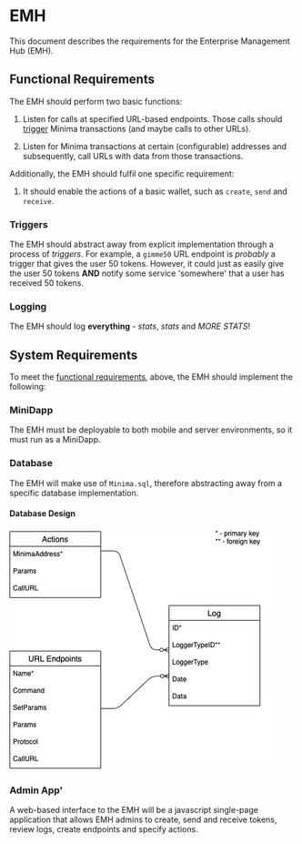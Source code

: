 # EMH

This document describes the requirements for the Enterprise Management Hub (EMH).

## Functional Requirements

The EMH should perform two basic functions:

1. Listen for calls at specified URL-based endpoints. Those calls should [trigger](#trigger) Minima transactions (and maybe calls to other URLs).

2. Listen for Minima transactions at certain (configurable) addresses and subsequently, call URLs with data from those transactions.

Additionally, the EMH should fulfil one specific requirement:

1. It should enable the actions of a basic wallet, such as `create`, `send` and `receive`.

### Triggers

The EMH should abstract away from explicit implementation through a process of _triggers_. For example, a `gimme50` URL endpoint is _probably_ a trigger that gives the user 50 tokens. However, it could just as easily give the user 50 tokens **AND** notify some service 'somewhere' that a user has received 50 tokens.

### Logging

The EMH should log **everything** - _stats_, _stats_ and _MORE STATS_!

## System Requirements

To meet the [functional requirements](#functional-requirements), above, the EMH should implement the following:

### MiniDapp

The EMH must be deployable to both mobile and server environments, so it must run as a MiniDapp.

### Database

The EMH will make use of `Minima.sql`, therefore abstracting away from a specific database implementation.

#### Database Design

![](./images/dbase.png)

### Admin App'

A web-based interface to the EMH will be a javascript single-page application that allows EMH admins to create, send and receive tokens, review logs, create endpoints and specify actions.

